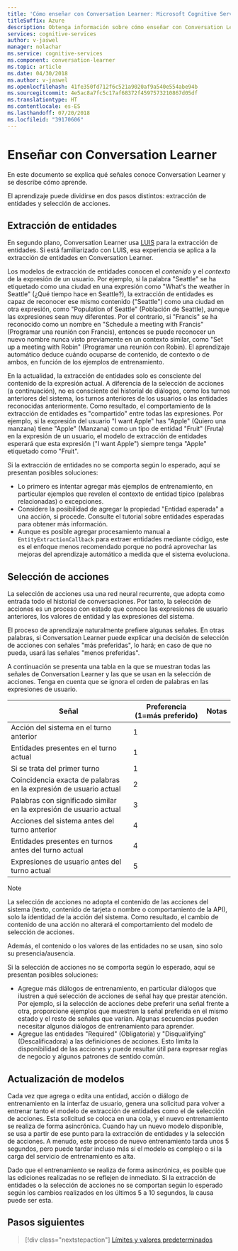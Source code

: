 ```yaml
---
title: 'Cómo enseñar con Conversation Learner: Microsoft Cognitive Services | Microsoft Docs'
titleSuffix: Azure
description: Obtenga información sobre cómo enseñar con Conversation Learner.
services: cognitive-services
author: v-jaswel
manager: nolachar
ms.service: cognitive-services
ms.component: conversation-learner
ms.topic: article
ms.date: 04/30/2018
ms.author: v-jaswel
ms.openlocfilehash: 41fe350fd712f6c521a9020af9a540e554abe94b
ms.sourcegitcommit: 4e5ac8a7fc5c17af68372f4597573210867d05df
ms.translationtype: HT
ms.contentlocale: es-ES
ms.lasthandoff: 07/20/2018
ms.locfileid: "39170606"
---
```

# <a name="how-to-teach-with-conversation-learner"></a>Enseñar con Conversation Learner 

En este documento se explica qué señales conoce Conversation Learner y se describe cómo aprende.  

El aprendizaje puede dividirse en dos pasos distintos: extracción de entidades y selección de acciones.

## <a name="entity-extraction"></a>Extracción de entidades

En segundo plano, Conversation Learner usa [LUIS](https://www.luis.ai) para la extracción de entidades.  Si está familiarizado con LUIS, esa experiencia se aplica a la extracción de entidades en Conversation Learner.

Los modelos de extracción de entidades conocen el *contenido* y el *contexto* de la expresión de un usuario.  Por ejemplo, si la palabra "Seattle" se ha etiquetado como una ciudad en una expresión como "What's the weather in Seattle" (¿Qué tiempo hace en Seattle?), la extracción de entidades es capaz de reconocer ese mismo contenido ("Seattle") como una ciudad en otra expresión, como "Population of Seattle" (Población de Seattle), aunque las expresiones sean muy diferentes.  Por el contrario, si "Francis" se ha reconocido como un nombre en "Schedule a meeting with Francis" (Programar una reunión con Francis), entonces se puede reconocer un nuevo nombre nunca visto previamente en un contexto similar, como "Set up a meeting with Robin" (Programar una reunión con Robin).  El aprendizaje automático deduce cuándo ocuparse de contenido, de contexto o de ambos, en función de los ejemplos de entrenamiento.

En la actualidad, la extracción de entidades solo es consciente del contenido de la expresión actual.  A diferencia de la selección de acciones (a continuación), no es consciente del historial de diálogos, como los turnos anteriores del sistema, los turnos anteriores de los usuarios o las entidades reconocidas anteriormente.  Como resultado, el comportamiento de la extracción de entidades es "compartido" entre todas las expresiones.  Por ejemplo, si la expresión del usuario "I want Apple" has "Apple" (Quiero una manzana) tiene "Apple" (Manzana) como un tipo de entidad "Fruit" (Fruta) en la expresión de un usuario, el modelo de extracción de entidades esperará que esta expresión ("I want Apple") siempre tenga "Apple" etiquetado como "Fruit".

Si la extracción de entidades no se comporta según lo esperado, aquí se presentan posibles soluciones:

- Lo primero es intentar agregar más ejemplos de entrenamiento, en particular ejemplos que revelen el contexto de entidad típico (palabras relacionadas) o excepciones.
- Considere la posibilidad de agregar la propiedad "Entidad esperada" a una acción, si procede.  Consulte el tutorial sobre entidades esperadas para obtener más información.
- Aunque es posible agregar procesamiento manual a `EntityExtractionCallback` para extraer entidades mediante código, este es el enfoque menos recomendado porque no podrá aprovechar las mejoras del aprendizaje automático a medida que el sistema evoluciona.

## <a name="action-selection"></a>Selección de acciones

La selección de acciones usa una red neural recurrente, que adopta como entrada todo el historial de conversaciones.  Por tanto, la selección de acciones es un proceso con estado que conoce las expresiones de usuario anteriores, los valores de entidad y las expresiones del sistema.  

El proceso de aprendizaje naturalmente prefiere algunas señales.  En otras palabras, si Conversation Learner puede explicar una decisión de selección de acciones con señales "más preferidas", lo hará; en caso de que no pueda, usará las señales "menos preferidas".

A continuación se presenta una tabla en la que se muestran todas las señales de Conversation Learner y las que se usan en la selección de acciones.  Tenga en cuenta que se ignora el orden de palabras en las expresiones de usuario.

Señal | Preferencia (1=más preferido) | Notas
--- | --- | --- 
Acción del sistema en el turno anterior | 1 | 
Entidades presentes en el turno actual | 1 | 
Si se trata del primer turno | 1 |
Coincidencia exacta de palabras en la expresión de usuario actual | 2 | 
Palabras con significado similar en la expresión de usuario actual | 3 | 
Acciones del sistema antes del turno anterior | 4 |
Entidades presentes en turnos antes del turno actual | 4 | 
Expresiones de usuario antes del turno actual | 5 | 

> [!NOTE]
> La selección de acciones no adopta el contenido de las acciones del sistema (texto, contenido de tarjeta o nombre o comportamiento de la API), solo la identidad de la acción del sistema.  Como resultado, el cambio de contenido de una acción no alterará el comportamiento del modelo de selección de acciones.
>
> Además, el contenido o los valores de las entidades no se usan, sino solo su presencia/ausencia.

Si la selección de acciones no se comporta según lo esperado, aquí se presentan posibles soluciones:

- Agregue más diálogos de entrenamiento, en particular diálogos que ilustren a qué selección de acciones de señal hay que prestar atención.  Por ejemplo, si la selección de acciones debe preferir una señal frente a otra, proporcione ejemplos que muestren la señal preferida en el mismo estado y el resto de señales que varían.  Algunas secuencias pueden necesitar algunos diálogos de entrenamiento para aprender.
- Agregue las entidades "Required" (Obligatoria) y "Disqualifying" (Descalificadora) a las definiciones de acciones.  Esto limita la disponibilidad de las acciones y puede resultar útil para expresar reglas de negocio y algunos patrones de sentido común. 

## <a name="updates-to-models"></a>Actualización de modelos

Cada vez que agrega o edita una entidad, acción o diálogo de entrenamiento en la interfaz de usuario, genera una solicitud para volver a entrenar tanto el modelo de extracción de entidades como el de selección de acciones.  Esta solicitud se coloca en una cola, y el nuevo entrenamiento se realiza de forma asincrónica.  Cuando hay un nuevo modelo disponible, se usa a partir de ese punto para la extracción de entidades y la selección de acciones.  A menudo, este proceso de nuevo entrenamiento tarda unos 5 segundos, pero puede tardar incluso más si el modelo es complejo o si la carga del servicio de entrenamiento es alta.

Dado que el entrenamiento se realiza de forma asincrónica, es posible que las ediciones realizadas no se reflejen de inmediato.  Si la extracción de entidades o la selección de acciones no se comportan según lo esperado según los cambios realizados en los últimos 5 a 10 segundos, la causa puede ser esta.

## <a name="next-steps"></a>Pasos siguientes

> [!div class="nextstepaction"]
> [Límites y valores predeterminados](./cl-values-and-boundaries.md)
